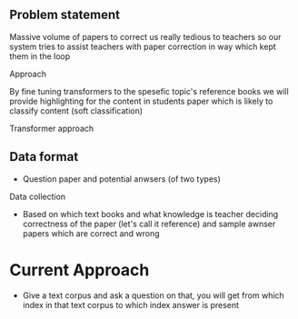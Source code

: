 ## Problem statement

Massive volume of papers to correct us really tedious to teachers so our system tries to assist teachers with paper correction in way which kept them in the loop


Approach

By fine tuning transformers to the spesefic topic's reference books we will provide highlighting for the content in students paper which is likely to classify content (soft classification)

Transformer approach

## Data format

- Question paper and potential anwsers (of two types)

Data collection

- Based on which text books and what knowledge is teacher deciding correctness of the paper (let's call it reference) and sample awnser papers which are correct and wrong

# Current Approach

- Give a text corpus and ask a question on that, you will get from which index in that text corpus to which index answer is present 